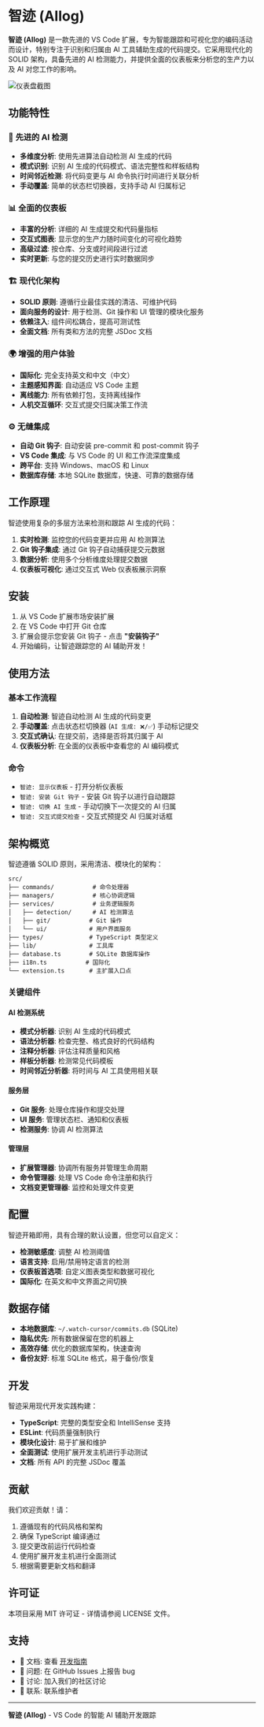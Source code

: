 # 智迹 (AIlog)

**智迹 (AIlog)** 是一款先进的 VS Code 扩展，专为智能跟踪和可视化您的编码活动而设计，特别专注于识别和归属由 AI 工具辅助生成的代码提交。它采用现代化的 SOLID 架构，具备先进的 AI 检测能力，并提供全面的仪表板来分析您的生产力以及 AI 对您工作的影响。

![仪表盘截图](https://user-images.githubusercontent.com/12345/placeholder.png) <!-- TODO: 待替换为真实截图 -->

## 功能特性

### 🤖 **先进的 AI 检测**
- **多维度分析**: 使用先进算法自动检测 AI 生成的代码
- **模式识别**: 识别 AI 生成的代码模式、语法完整性和样板结构
- **时间邻近检测**: 将代码变更与 AI 命令执行时间进行关联分析
- **手动覆盖**: 简单的状态栏切换器，支持手动 AI 归属标记

### 📊 **全面的仪表板**
- **丰富的分析**: 详细的 AI 生成提交和代码量指标
- **交互式图表**: 显示您的生产力随时间变化的可视化趋势
- **高级过滤**: 按仓库、分支或时间段进行过滤
- **实时更新**: 与您的提交历史进行实时数据同步

### 🏗️ **现代化架构**
- **SOLID 原则**: 遵循行业最佳实践的清洁、可维护代码
- **面向服务的设计**: 用于检测、Git 操作和 UI 管理的模块化服务
- **依赖注入**: 组件间松耦合，提高可测试性
- **全面文档**: 所有类和方法的完整 JSDoc 文档

### 🌍 **增强的用户体验**
- **国际化**: 完全支持英文和中文（中文）
- **主题感知界面**: 自动适应 VS Code 主题
- **离线能力**: 所有依赖打包，支持离线操作
- **人机交互循环**: 交互式提交归属决策工作流

### ⚙️ **无缝集成**
- **自动 Git 钩子**: 自动安装 pre-commit 和 post-commit 钩子
- **VS Code 集成**: 与 VS Code 的 UI 和工作流深度集成
- **跨平台**: 支持 Windows、macOS 和 Linux
- **数据库存储**: 本地 SQLite 数据库，快速、可靠的数据存储

## 工作原理

智迹使用复杂的多层方法来检测和跟踪 AI 生成的代码：

1. **实时检测**: 监控您的代码变更并应用 AI 检测算法
2. **Git 钩子集成**: 通过 Git 钩子自动捕获提交元数据
3. **数据分析**: 使用多个分析维度处理提交数据
4. **仪表板可视化**: 通过交互式 Web 仪表板展示洞察

## 安装

1. 从 VS Code 扩展市场安装扩展
2. 在 VS Code 中打开 Git 仓库
3. 扩展会提示您安装 Git 钩子 - 点击 **"安装钩子"**
4. 开始编码，让智迹跟踪您的 AI 辅助开发！

## 使用方法

### 基本工作流程
1. **自动检测**: 智迹自动检测 AI 生成的代码变更
2. **手动覆盖**: 点击状态栏切换器 (`AI 生成: ❌/✅`) 手动标记提交
3. **交互式确认**: 在提交前，选择是否将其归属于 AI
4. **仪表板分析**: 在全面的仪表板中查看您的 AI 编码模式

### 命令
- `智迹: 显示仪表板` - 打开分析仪表板
- `智迹: 安装 Git 钩子` - 安装 Git 钩子以进行自动跟踪
- `智迹: 切换 AI 生成` - 手动切换下一次提交的 AI 归属
- `智迹: 交互式提交检查` - 交互式预提交 AI 归属对话框

## 架构概览

智迹遵循 SOLID 原则，采用清洁、模块化的架构：

```
src/
├── commands/           # 命令处理器
├── managers/           # 核心协调逻辑
├── services/           # 业务逻辑服务
│   ├── detection/      # AI 检测算法
│   ├── git/           # Git 操作
│   └── ui/            # 用户界面服务
├── types/             # TypeScript 类型定义
├── lib/               # 工具库
├── database.ts        # SQLite 数据库操作
├── i18n.ts           # 国际化
└── extension.ts       # 主扩展入口点
```

### 关键组件

#### AI 检测系统
- **模式分析器**: 识别 AI 生成的代码模式
- **语法分析器**: 检查完整、格式良好的代码结构
- **注释分析器**: 评估注释质量和风格
- **样板分析器**: 检测常见代码模板
- **时间邻近分析器**: 将时间与 AI 工具使用相关联

#### 服务层
- **Git 服务**: 处理仓库操作和提交处理
- **UI 服务**: 管理状态栏、通知和仪表板
- **检测服务**: 协调 AI 检测算法

#### 管理层
- **扩展管理器**: 协调所有服务并管理生命周期
- **命令管理器**: 处理 VS Code 命令注册和执行
- **文档变更管理器**: 监控和处理文件变更

## 配置

智迹开箱即用，具有合理的默认设置，但您可以自定义：

- **检测敏感度**: 调整 AI 检测阈值
- **语言支持**: 启用/禁用特定语言的检测
- **仪表板首选项**: 自定义图表类型和数据可视化
- **国际化**: 在英文和中文界面之间切换

## 数据存储

- **本地数据库**: `~/.watch-cursor/commits.db` (SQLite)
- **隐私优先**: 所有数据保留在您的机器上
- **高效存储**: 优化的数据库架构，快速查询
- **备份友好**: 标准 SQLite 格式，易于备份/恢复

## 开发

智迹采用现代开发实践构建：

- **TypeScript**: 完整的类型安全和 IntelliSense 支持
- **ESLint**: 代码质量强制执行
- **模块化设计**: 易于扩展和维护
- **全面测试**: 使用扩展开发主机进行手动测试
- **文档**: 所有 API 的完整 JSDoc 覆盖

## 贡献

我们欢迎贡献！请：

1. 遵循现有的代码风格和架构
2. 确保 TypeScript 编译通过
3. 提交更改前运行代码检查
4. 使用扩展开发主机进行全面测试
5. 根据需要更新文档和翻译

## 许可证

本项目采用 MIT 许可证 - 详情请参阅 LICENSE 文件。

## 支持

- 📖 文档: 查看 [开发指南](DEVELOPMENT.zh-CN.md)
- 🐛 问题: 在 GitHub Issues 上报告 bug
- 💬 讨论: 加入我们的社区讨论
- 📧 联系: 联系维护者

---

**智迹 (AIlog)** - VS Code 的智能 AI 辅助开发跟踪